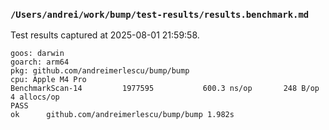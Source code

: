 ### `/Users/andrei/work/bump/test-results/results.benchmark.md` 

 Test results captured at 2025-08-01 21:59:58. 

```log
goos: darwin
goarch: arm64
pkg: github.com/andreimerlescu/bump/bump
cpu: Apple M4 Pro
BenchmarkScan-14    	 1977595	       600.3 ns/op	     248 B/op	       4 allocs/op
PASS
ok  	github.com/andreimerlescu/bump/bump	1.982s
```

